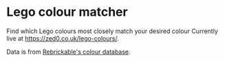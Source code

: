 # Lego colour matcher
Find which Lego colours most closely match your desired colour
Currently live at https://zed0.co.uk/lego-colours/.

Data is from [Rebrickable's colour database](https://rebrickable.com/colors/).
